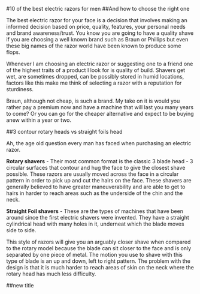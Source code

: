#10 of the best electric razors for men
##And how to choose the right one

The best electric razor for your face is a decision that involves making an informed decision based on price, quality, features, your personal needs and brand awareness/trust. You know you are going to have a quality shave if you are choosing a well known brand such as Braun or Phillips but even these big names of the razor world have been known to produce some flops.

Whenever I am choosing an electric razor or suggesting one to a friend one of the highest traits of a product I look for is quality of build. Shavers get wet, are sometimes dropped, can be possibly stored in humid locations, factors like this make me think of selecting a razor with a reputation for sturdiness. 

Braun, although not cheap, is such a brand. My take on it is would you rather pay a premium now and have a machine that will last you many years to come? Or you can go for the cheaper alternative and expect to be buying anew within a year or two.

##3 contour rotary heads vs straight foils head

Ah, the age old question every man has faced when purchasing an electric razor. 

__Rotary shavers__ - Their most common format is the classic 3 blade head - 3 circular surfaces that contour and hug the face to give the closest shave possible. These razors are usually moved across the face in a circular pattern in order to pick up and cut the hairs on the face. These shavers are generally believed to have greater maneuverability and are able to get to hairs in harder to reach areas such as the underside of the chin and the neck. 

__Straight Foil shavers__ - These are the types of machines that have been around since the first electric shavers were invented. They have a straight cylindrical head with many holes in it, underneat which the blade moves side to side. 

This style of razors will give you an arguably closer shave when compared to the rotary model because the blade can sit closer to the face and is only separated by one piece of metal. The motion you use to shave with this type of blade is an up and down, left to right pattern. The problem with the design is that it is much harder to reach areas of skin on the neck where the rotary head has much less difficulty.

##new title

